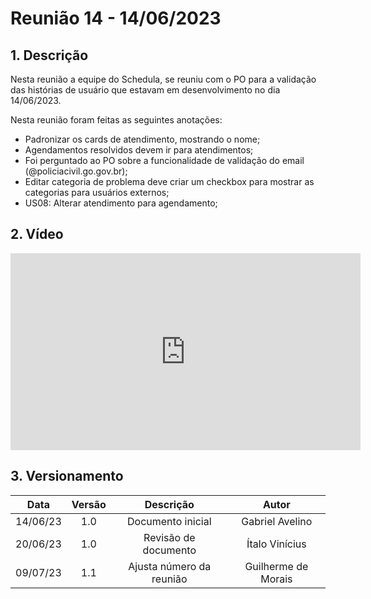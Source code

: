 # Reunião 14 - 14/06/2023

## 1. Descrição

Nesta reunião a equipe do Schedula, se reuniu com o PO para a validação das histórias de usuário que estavam em desenvolvimento no dia 14/06/2023.

Nesta reunião foram feitas as seguintes anotações:

- Padronizar os cards de atendimento, mostrando o nome;
- Agendamentos resolvidos devem ir para atendimentos;
- Foi perguntado ao PO sobre a funcionalidade de validação do email (@policiacivil.go.gov.br);
- Editar categoria de problema deve criar um checkbox para mostrar as categorias para usuários externos;
- US08: Alterar atendimento para agendamento; 


## 2. Vídeo

<center>

<iframe width="560" height="315" src="https://www.youtube.com/embed/tmJCd_Mfkbo" title="YouTube video player" frameborder="0" allow="accelerometer; autoplay; clipboard-write; encrypted-media; gyroscope; picture-in-picture; web-share" allowfullscreen></iframe>

</center>

## 3. Versionamento

<center>

|    Data    | Versão |            Descrição             |      Autor      |
| :--------: | :----: | :------------------------------: | :-------------: |
|      14/06/23      |  1.0   |               Documento inicial                   |       Gabriel Avelino          |
|      20/06/23      |  1.0   |               Revisão de documento                   |       Ítalo Vinícius         |
|      09/07/23      |  1.1   |               Ajusta número da reunião                   |       Guilherme de Morais         |

</center>